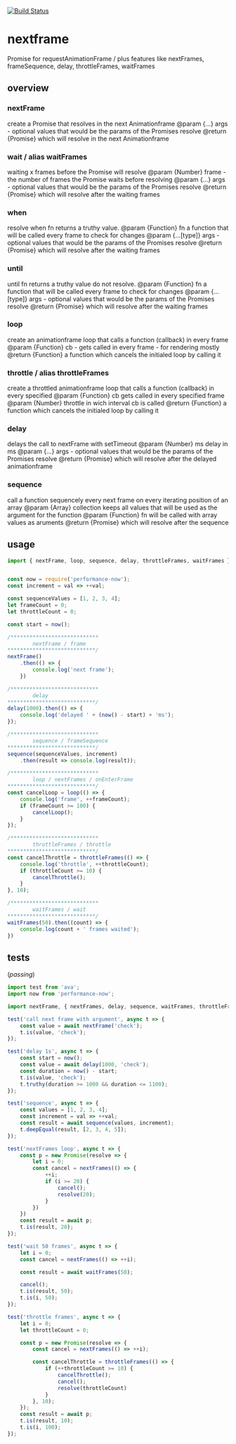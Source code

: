 [![Build Status](https://travis-ci.org/soenkekluth/nextframe.svg?branch=master)](https://travis-ci.org/soenkekluth/nextframe)

# nextframe
Promise for requestAnimationFrame / plus features like nextFrames, frameSequence, delay, throttleFrames, waitFrames

## overview

### nextFrame
create a Promise that resolves in the next Animationframe
@param  {...} args - optional values that would be the params of the Promises resolve
@return {Promise} which will resolve in the next Animationframe


### wait / alias waitFrames
waiting x frames before the Promise will resolve
@param  {Number}    frame - the number of frames the Promise waits before resolving
@param  {...} args   - optional values that would be the params of the Promises resolve
@return {Promise} which will resolve after the waiting frames



### when
resolve when fn returns a truthy value.
@param  {Function}  fn   a function that will be called every frame to check for changes
@param  {...[type]} args   - optional values that would be the params of the Promises resolve
@return {Promise} which will resolve after the waiting frames



### until
until fn returns a truthy value do not resolve.
@param  {Function}  fn   a function that will be called every frame to check for changes
@param  {...[type]} args   - optional values that would be the params of the Promises resolve
@return {Promise} which will resolve after the waiting frames



### loop
create an animationframe loop that calls a function (callback) in every frame
@param  {Function} cb - gets called in every frame - for rendering mostly
@return {Function}  a function which cancels the initialed loop by calling it



### throttle / alias throttleFrames
create a throttled animationframe loop that calls a function (callback) in every specified
@param  {Function} cb        gets called in every specified frame
@param  {Number}   throttle in wich interval cb is called
@return {Function}  a function which cancels the initialed loop by calling it



### delay
delays the call to nextFrame with setTimeout
@param  {Number}    ms    delay in ms
@param  {...} args   - optional values that would be the params of the Promises resolve
@return {Promise} which will resolve after the delayed animationframe



### sequence
call a function sequencely every next frame on every iterating position of an array
@param  {Array}   collection keeps all values that will be used as the argument for the function
@param  {Function} fn         will be called with array values as aruments
@return {Promise} which will resolve after the sequence


## usage
```js
import { nextFrame, loop, sequence, delay, throttleFrames, waitFrames } from 'nextframe';


const now = require('performance-now');
const increment = val => ++val;

const sequenceValues = [1, 2, 3, 4];
let frameCount = 0;
let throttleCount = 0;

const start = now();

/****************************
		nextFrame / frame
****************************/
nextFrame()
	.then(() => {
		console.log('next frame');
	})

/****************************
		delay
****************************/
delay(1000).then(() => {
	console.log('delayed ' + (now() - start) + 'ms');
});

/****************************
		sequence / frameSequence
****************************/
sequence(sequenceValues, increment)
	.then(result => console.log(result));

/****************************
		loop / nextFrames / onEnterFrame
****************************/
const cancelLoop = loop(() => {
	console.log('frame', ++frameCount);
	if (frameCount >= 100) {
		cancelLoop();
	}
});

/****************************
		throttleFrames / throttle
****************************/
const cancelThrottle = throttleFrames(() => {
	console.log('throttle', ++throttleCount);
	if (throttleCount >= 10) {
		cancelThrottle();
	}
}, 10);

/****************************
		waitFrames / wait
****************************/
waitFrames(50).then((count) => {
	console.log(count + ' frames waited');
})


```


## tests
(*passing*)

```js
import test from 'ava';
import now from 'performance-now';

import nextFrame, { nextFrames, delay, sequence, waitFrames, throttleFrames } from './lib';

test('call next frame with argument', async t => {
	const value = await nextFrame('check');
	t.is(value, 'check');
});

test('delay 1s', async t => {
	const start = now();
	const value = await delay(1000, 'check');
	const duration = now() - start;
	t.is(value, 'check');
	t.truthy(duration >= 1000 && duration <= 1100);
});

test('sequence', async t => {
	const values = [1, 2, 3, 4];
	const increment = val => ++val;
	const result = await sequence(values, increment);
	t.deepEqual(result, [2, 3, 4, 5]);
});

test('nextFrames loop', async t => {
	const p = new Promise(resolve => {
		let i = 0;
		const cancel = nextFrames(() => {
			++i;
			if (i >= 20) {
				cancel();
				resolve(20);
			}
		})
	})
	const result = await p;
	t.is(result, 20);
});

test('wait 50 frames', async t => {
	let i = 0;
	const cancel = nextFrames(() => ++i);

	const result = await waitFrames(50);

	cancel();
	t.is(result, 50);
	t.is(i, 50);
});

test('throttle frames', async t => {
	let i = 0;
	let throttleCount = 0;

	const p = new Promise(resolve => {
		const cancel = nextFrames(() => ++i);

		const cancelThrottle = throttleFrames(() => {
			if (++throttleCount >= 10) {
				cancelThrottle();
				cancel();
				resolve(throttleCount)
			}
		}, 10);
	});
	const result = await p;
	t.is(result, 10);
	t.is(i, 100);
});
```
